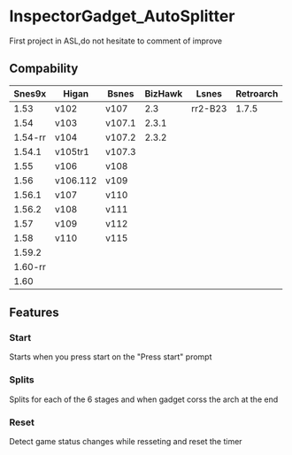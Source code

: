 # InspectorGadget_AutoSplitter
First project in ASL,do not hesitate to comment of improve

<h2>Compability</h2>
<table>
<thead>
  <tr>
    <th>Snes9x</th>
    <th>Higan</th>
    <th>Bsnes</th>
    <th>BizHawk</th>
    <th>Lsnes</th>
    <th>Retroarch</th>
  </tr>
</thead>
<tbody>
  <tr>
    <td>1.53</td>
    <td>v102</td>
    <td>v107</td>
    <td>2.3</td>
    <td>rr2-B23</td>
    <td>1.7.5</td>
  </tr>
  <tr>
    <td>1.54</td>
    <td>v103</td>
    <td>v107.1</td>
    <td>2.3.1</td>
    <td></td>
    <td></td>
  </tr>
  <tr>
    <td>1.54-rr</td>
    <td>v104</td>
    <td>v107.2</td>
    <td>2.3.2</td>
    <td></td>
    <td></td>
  </tr>
  <tr>
    <td>1.54.1</td>
    <td>v105tr1</td>
    <td>v107.3</td>
    <td></td>
    <td></td>
    <td></td>
  </tr>
  <tr>
    <td>1.55</td>
    <td>v106</td>
    <td>v108</td>
    <td></td>
    <td></td>
    <td></td>
  </tr>
  <tr>
    <td>1.56</td>
    <td>v106.112</td>
    <td>v109</td>
    <td></td>
    <td></td>
    <td></td>
  </tr>
  <tr>
    <td>1.56.1</td>
    <td>v107</td>
    <td>v110</td>
    <td></td>
    <td></td>
    <td></td>
  </tr>
  <tr>
    <td>1.56.2</td>
    <td>v108</td>
    <td>v111</td>
    <td></td>
    <td></td>
    <td></td>
  </tr>
  <tr>
    <td>1.57</td>
    <td>v109</td>
    <td>v112</td>
    <td></td>
    <td></td>
    <td></td>
  </tr>
  <tr>
    <td>1.58</td>
    <td>v110</td>
    <td>v115</td>
    <td></td>
    <td></td>
    <td></td>
  </tr>
  <tr>
    <td>1.59.2</td>
    <td></td>
    <td></td>
    <td></td>
    <td></td>
    <td></td>
  </tr>
  <tr>
    <td>1.60-rr</td>
    <td></td>
    <td></td>
    <td></td>
    <td></td>
    <td></td>
  </tr>
  <tr>
    <td>1.60</td>
    <td></td>
    <td></td>
    <td></td>
    <td></td>
    <td></td>
  </tr>
</tbody>
</table>
<h2>Features</h2>
<h3>Start</h3>
Starts when you press start on the "Press start" prompt
<h3>Splits</h3>
Splits for each of the 6 stages and when gadget corss the arch at the end
<h3>Reset</h3>
Detect game status changes while resseting and reset the timer
